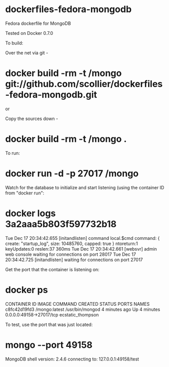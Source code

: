 dockerfiles-fedora-mongodb
========================

Fedora dockerfile for MongoDB

Tested on Docker 0.7.0

To build:

Over the net via git -


# docker build -rm -t <username>/mongo git://github.com/scollier/dockerfiles-fedora-mongodb.git


or

Copy the sources down -


# docker build -rm -t <username>/mongo .



To run:


# docker run -d -p 27017 <username>/mongo



Watch for the database to initialize and start listening (using the container ID from "docker run":


# docker logs 3a2aaa5b803f597732b18
<snip>
Tue Dec 17 20:34:42.655 [initandlisten] command local.$cmd command: { create: "startup_log", size: 10485760, capped: true } ntoreturn:1 keyUpdates:0  reslen:37 360ms
Tue Dec 17 20:34:42.661 [websvr] admin web console waiting for connections on port 28017
Tue Dec 17 20:34:42.725 [initandlisten] waiting for connections on port 27017


Get the port that the container is listening on:


# docker ps
CONTAINER ID        IMAGE                   COMMAND             CREATED             STATUS              PORTS                      NAMES
c8fc42d19fd3        <username>/mongo:latest   /usr/bin/mongod     4 minutes ago       Up 4 minutes        0.0.0.0:49158->27017/tcp   ecstatic_thompson   


To test, use the port that was just located:


# mongo --port 49158
MongoDB shell version: 2.4.6
connecting to: 127.0.0.1:49158/test
> 


